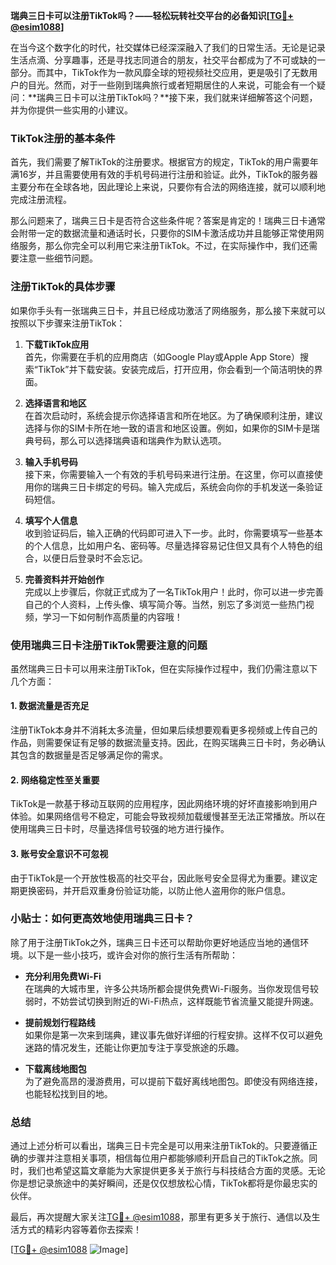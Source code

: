 **瑞典三日卡可以注册TikTok吗？——轻松玩转社交平台的必备知识[[TG💪+ @esim1088](https://t.me/s/esim1088)]**

在当今这个数字化的时代，社交媒体已经深深融入了我们的日常生活。无论是记录生活点滴、分享趣事，还是寻找志同道合的朋友，社交平台都成为了不可或缺的一部分。而其中，TikTok作为一款风靡全球的短视频社交应用，更是吸引了无数用户的目光。然而，对于一些刚到瑞典旅行或者短期居住的人来说，可能会有一个疑问：**瑞典三日卡可以注册TikTok吗？**接下来，我们就来详细解答这个问题，并为你提供一些实用的小建议。

### TikTok注册的基本条件

首先，我们需要了解TikTok的注册要求。根据官方的规定，TikTok的用户需要年满16岁，并且需要使用有效的手机号码进行注册和验证。此外，TikTok的服务器主要分布在全球各地，因此理论上来说，只要你有合法的网络连接，就可以顺利地完成注册流程。

那么问题来了，瑞典三日卡是否符合这些条件呢？答案是肯定的！瑞典三日卡通常会附带一定的数据流量和通话时长，只要你的SIM卡激活成功并且能够正常使用网络服务，那么你完全可以利用它来注册TikTok。不过，在实际操作中，我们还需要注意一些细节问题。

### 注册TikTok的具体步骤

如果你手头有一张瑞典三日卡，并且已经成功激活了网络服务，那么接下来就可以按照以下步骤来注册TikTok：

1. **下载TikTok应用**  
   首先，你需要在手机的应用商店（如Google Play或Apple App Store）搜索“TikTok”并下载安装。安装完成后，打开应用，你会看到一个简洁明快的界面。

2. **选择语言和地区**  
   在首次启动时，系统会提示你选择语言和所在地区。为了确保顺利注册，建议选择与你的SIM卡所在地一致的语言和地区设置。例如，如果你的SIM卡是瑞典号码，那么可以选择瑞典语和瑞典作为默认选项。

3. **输入手机号码**  
   接下来，你需要输入一个有效的手机号码来进行注册。在这里，你可以直接使用你的瑞典三日卡绑定的号码。输入完成后，系统会向你的手机发送一条验证码短信。

4. **填写个人信息**  
   收到验证码后，输入正确的代码即可进入下一步。此时，你需要填写一些基本的个人信息，比如用户名、密码等。尽量选择容易记住但又具有个人特色的组合，以便日后登录时不会忘记。

5. **完善资料并开始创作**  
   完成以上步骤后，你就正式成为了一名TikTok用户！此时，你可以进一步完善自己的个人资料，上传头像、填写简介等。当然，别忘了多浏览一些热门视频，学习一下如何制作高质量的内容哦！

### 使用瑞典三日卡注册TikTok需要注意的问题

虽然瑞典三日卡可以用来注册TikTok，但在实际操作过程中，我们仍需注意以下几个方面：

#### 1. 数据流量是否充足  
注册TikTok本身并不消耗太多流量，但如果后续想要观看更多视频或上传自己的作品，则需要保证有足够的数据流量支持。因此，在购买瑞典三日卡时，务必确认其包含的数据量是否足够满足你的需求。

#### 2. 网络稳定性至关重要  
TikTok是一款基于移动互联网的应用程序，因此网络环境的好坏直接影响到用户体验。如果网络信号不稳定，可能会导致视频加载缓慢甚至无法正常播放。所以在使用瑞典三日卡时，尽量选择信号较强的地方进行操作。

#### 3. 账号安全意识不可忽视  
由于TikTok是一个开放性极高的社交平台，因此账号安全显得尤为重要。建议定期更换密码，并开启双重身份验证功能，以防止他人盗用你的账户信息。

### 小贴士：如何更高效地使用瑞典三日卡？

除了用于注册TikTok之外，瑞典三日卡还可以帮助你更好地适应当地的通信环境。以下是一些小技巧，或许会对你的旅行生活有所帮助：

- **充分利用免费Wi-Fi**  
  在瑞典的大城市里，许多公共场所都会提供免费Wi-Fi服务。当你发现信号较弱时，不妨尝试切换到附近的Wi-Fi热点，这样既能节省流量又能提升网速。

- **提前规划行程路线**  
  如果你是第一次来到瑞典，建议事先做好详细的行程安排。这样不仅可以避免迷路的情况发生，还能让你更加专注于享受旅途的乐趣。

- **下载离线地图包**  
  为了避免高昂的漫游费用，可以提前下载好离线地图包。即使没有网络连接，也能轻松找到目的地。

### 总结

通过上述分析可以看出，瑞典三日卡完全是可以用来注册TikTok的。只要遵循正确的步骤并注意相关事项，相信每位用户都能够顺利开启自己的TikTok之旅。同时，我们也希望这篇文章能为大家提供更多关于旅行与科技结合方面的灵感。无论你是想记录旅途中的美好瞬间，还是仅仅想放松心情，TikTok都将是你最忠实的伙伴。

最后，再次提醒大家关注[TG💪+ @esim1088](https://t.me/s/esim1088)，那里有更多关于旅行、通信以及生活方式的精彩内容等着你去探索！  

[[TG💪+ @esim1088](https://t.me/s/esim1088) ![Image](https://i.postimg.cc/4NQfJmqS/Snipaste-2025-05-13-00-14-12.png)]